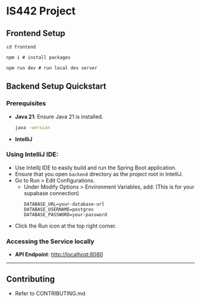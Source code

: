 # IS442 Project

## **Frontend Setup**
```
cd frontend

npm i # install packages

npm run dev # run local dev server
```

## **Backend Setup Quickstart**

### **Prerequisites**

- **Java 21**: Ensure Java 21 is installed.
  ```bash
  java -version
  ```

- **IntelliJ**

### **Using IntelliJ IDE:**
- Use Intellij IDE to easily build and run the Spring Boot application.
- Ensure that you open `backend` directory as the project root in IntelliJ.
- Go to Run > Edit Configurations.
    - Under Modify Options > Environment Variables, add: (This is for your supabase connection)
      ```
      DATABASE_URL=your-database-url
      DATABASE_USERNAME=postgres
      DATABASE_PASSWORD=your-password
      ```
- Click the Run icon at the top right corner.

### **Accessing the Service locally**

- **API Endpoint**: [http://localhost:8080](http://localhost:8080)

---


## **Contributing**
- Refer to CONTRIBUTING.md
